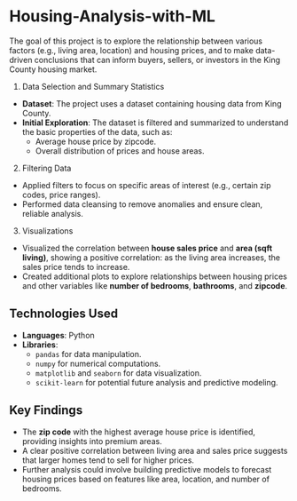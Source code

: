 # Housing-Analysis-with-ML

The goal of this project is to explore the relationship between various factors (e.g., living area, location) and housing prices, and to make data-driven conclusions that can inform buyers, sellers, or investors in the King County housing market.

1. Data Selection and Summary Statistics
- **Dataset**: The project uses a dataset containing housing data from King County.
- **Initial Exploration**: The dataset is filtered and summarized to understand the basic properties of the data, such as:
  - Average house price by zipcode.
  - Overall distribution of prices and house areas.

2. Filtering Data
- Applied filters to focus on specific areas of interest (e.g., certain zip codes, price ranges).
- Performed data cleansing to remove anomalies and ensure clean, reliable analysis.

3. Visualizations
- Visualized the correlation between **house sales price** and **area (sqft living)**, showing a positive correlation: as the living area increases, the sales price tends to increase.
- Created additional plots to explore relationships between housing prices and other variables like **number of bedrooms**, **bathrooms**, and **zipcode**.

## Technologies Used
- **Languages**: Python
- **Libraries**:
  - `pandas` for data manipulation.
  - `numpy` for numerical computations.
  - `matplotlib` and `seaborn` for data visualization.
  - `scikit-learn` for potential future analysis and predictive modeling.

## Key Findings
- The **zip code** with the highest average house price is identified, providing insights into premium areas.
- A clear positive correlation between living area and sales price suggests that larger homes tend to sell for higher prices.
- Further analysis could involve building predictive models to forecast housing prices based on features like area, location, and number of bedrooms.
